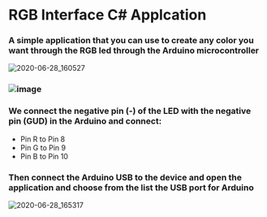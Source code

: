 # RGB Interface C# Applcation

### A simple application that you can use to create any color you want through the RGB led through the Arduino microcontroller
![2020-06-28_160527](https://user-images.githubusercontent.com/25717122/85949822-3c1d4300-b959-11ea-9fe8-993f0b0d127f.jpg)

### ![image](https://user-images.githubusercontent.com/25717122/85950584-ef883680-b95d-11ea-9a62-73c240ca1b97.png)
### We connect the negative pin (-) of the LED with the negative pin (GUD) in the Arduino and connect:
- Pin R to Pin 8
- Pin G to Pin 9
- Pin B to Pin 10

### Then connect the Arduino USB to the device and open the application and choose from the list the USB port for Arduino
![2020-06-28_165317](https://user-images.githubusercontent.com/25717122/85950951-32e3a480-b960-11ea-8327-79cdea7d9606.jpg)

